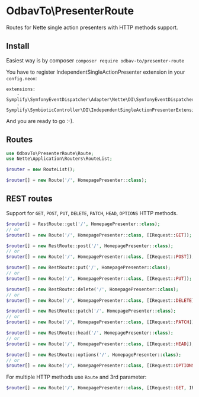 # OdbavTo\PresenterRoute
Routes for Nette single action presenters with HTTP methods support.

## Install
Easiest way is by composer `composer require odbav-to/presenter-route`

You have to register IndependentSingleActionPresenter extension in your `config.neon`:
```
extensions:
   	- Symplify\SymfonyEventDispatcher\Adapter\Nette\DI\SymfonyEventDispatcherExtension
   	- Symplify\SymbioticController\DI\IndependentSingleActionPresenterExtension
```

And you are ready to go :-).

## Routes
```php
use OdbavTo\PresenterRoute\Route;
use Nette\Application\Routers\RouteList;

$router = new RouteList();

$router[] = new Route('/', HomepagePresenter::class);
```

## REST routes
Support for `GET`, `POST`, `PUT`, `DELETE`, `PATCH`, `HEAD`, `OPTIONS` HTTP methods.
```php
$router[] = RestRoute::get('/', HomepagePresenter::class);
// or
$router[] = new Route('/', HomepagePresenter::class, [IRequest::GET]);
```

```php
$router[] = new RestRoute::post('/', HomepagePresenter::class);
// or
$router[] = new Route('/', HomepagePresenter::class, [IRequest::POST]);
```

```php
$router[] = new RestRoute::put('/', HomepagePresenter::class);
// or
$router[] = new Route('/', HomepagePresenter::class, [IRequest::PUT]);
```

```php
$router[] = new RestRoute::delete('/', HomepagePresenter::class);
// or
$router[] = new Route('/', HomepagePresenter::class, [IRequest::DELETE]);
```

```php
$router[] = new RestRoute::patch('/', HomepagePresenter::class);
// or
$router[] = new Route('/', HomepagePresenter::class, [IRequest::PATCH]);
```

```php
$router[] = new RestRoute::head('/', HomepagePresenter::class);
// or
$router[] = new Route('/', HomepagePresenter::class, [IRequest::HEAD]);
```

```php
$router[] = new RestRoute::options('/', HomepagePresenter::class);
// or
$router[] = new Route('/', HomepagePresenter::class, [IRequest::OPTIONS]);
```

For multiple HTTP methods use `Route` and 3rd parameter:
```php
$router[] = new Route('/', HomepagePresenter::class, [IRequest::GET, IRequest::POST, IRequest::DELETE]);
```
